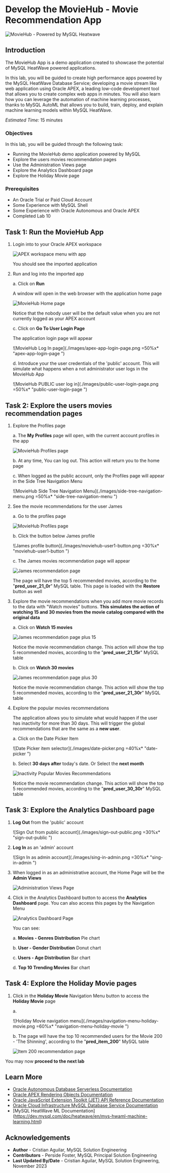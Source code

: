 # Develop the MovieHub - Movie Recommendation App

![MovieHub - Powered by MySQL Heatwave](./images/moviehub-logo-large.png "moviehub-logo-large ")

## Introduction

The MovieHub App is a demo application created to showcase the potential of MySQL HeatWave powered applications.

In this lab, you will be guided to create high performance apps powered by the MySQL HeatWave Database Service; developing a movie stream like web application using Oracle APEX, a leading low-code development tool that allows you to create complex web apps in minutes. You will also learn how you can leverage the automation of machine learning processes, thanks to MySQL AutoML that allows you to build, train, deploy, and explain machine learning models within MySQL HeatWave.

_Estimated Time:_ 15 minutes

### Objectives

In this lab, you will be guided through the following task:

- Running the MovieHub demo application powered by MySQL
- Explore the users movies recommendation pages
- Use the Administration Views page
- Explore the Analytics Dashboard page
- Explore the Holiday Movie page


### Prerequisites

- An Oracle Trial or Paid Cloud Account
- Some Experience with MySQL Shell
- Some Experience with Oracle Autonomous and Oracle APEX
- Completed Lab 10

## Task 1: Run the MovieHub App

1. Login into to your Oracle APEX workspace

    ![APEX workspace menu with app](./images/apex-workspace-moviehub-menu.png "apex-workspace-moviehub-menu ")

    You should see the imported application

2. Run and log into the imported app

    a. Click on **Run**

    A window will open in the web browser with the application home page

    ![MovieHub Home page](./images/moviehub-app-home-page.png "moviehub-app-home-page ")

    Notice that the nobody user will be the default value when you are not currently logged as your APEX account

    c. Click on **Go To User Login Page**

    The application login page will appear

    ![MovieHub Log In page](./images/apex-app-login-page.png =50%x* "apex-app-login-page ")

    d. Introduce your the user credentials of the 'public' account. This will simulate what happens when a not administrator user logs in the MovieHub App

    ![MovieHub PUBLIC user log in](./images/public-user-login-page.png =50%x* "public-user-login-page ")

## Task 2: Explore the users movies recommendation pages

1. Explore the Profiles page

    a. The **My Profiles** page will open, with the current account profiles in the app

    ![MovieHub Profiles page](./images/moviehub-profiles-page.png "moviehub-profiles-page ")

    b. At any time, You can log out. This action will return you to the home page

    c. When logged as the public account, only the Profiles page will appear in the Side Tree Navigation Menu

    ![MovieHub Side Tree Navigation Menu](./images/side-tree-navigation-menu.png =50%x* "side-tree-navigation-menu ")

2. See the movie recommendations for the user James

    a. Go to the profiles page

    ![MovieHub Profiles page](./images/moviehub-profiles-page2.png "moviehub-profiles-page ")

    b. Click the button below James profile

    ![James profile button](./images/moviehub-user1-button.png =30%x* "moviehub-user1-button ")

    c. The James movies recommendation page will appear

    ![James recommendation page](./images/recommendations-user1-page.png "recommendations-user1-page ")

    The page will have the top 5 recommended movies, according to the "**pred\_user\_21\_0r**" MySQL table. This page is loaded with the **Restore** button as well

3. Explore the movie recommendations when you add more movie records to the data with "Watch movies" buttons. **This simulates the action of watching 15 and 30 movies from the movie catalog compared with the original data**

    a. Click on **Watch 15 movies**

    ![James recommendation page plus 15](./images/recommendations-user1-plus15.png "recommendations-user1-plus15 ")

    Notice the movie recommendation change. This action will show the top 5 recommended movies, according to the "**pred\_user\_21\_15r**" MySQL table

    b. Click on **Watch 30 movies**

    ![James recommendation page plus 30](./images/recommendations-user1-plus30.png "recommendations-user1-plus30 ")

    Notice the movie recommendation change. This action will show the top 5 recommended movies, according to the "**pred\_user\_21\_30r**" MySQL table

4. Explore the popular movies recommendations

    The application allows you to simulate what would happen if the user has inactivity for more than 30 days. This will trigger the global recommendations that are the same as a **new user**.

    a. Click on the Date Picker Item

    ![Date Picker item selector](./images/date-picker.png =40%x* "date-picker ")

    b. Select **30 days after** today's date. Or Select the **next month**

    ![Inactivity Popular Movies Recommendations](./images/recommendations-popular-movies.png "recommendations-popular-movies ")

    Notice the movie recommendation change. This action will show the top 5 recommended movies, according to the "**pred\_user\_30\_30r**" MySQL table

## Task 3: Explore the Analytics Dashboard page

1. **Log Out** from the 'public' account

    ![Sign Out from public account](./images/sign-out-public.png =30%x* "sign-out-public ")

2. **Log In** as an 'admin' account

    ![Sign In as admin account](./images/sing-in-admin.png =30%x*  "sing-in-admin ")

3. When logged in as an administrative account, the Home Page will be the **Admin Views**

    ![Administration Views Page](./images/administration-views.png  "administration-views ")

4. Click in the Analytics Dashboard button to access the **Analytics Dashboard** page. You can also access this pages by the Navigation Menu

    ![Analytics Dashboard Page](./images/analytics-dashboard-page.png  "analytics-dashboard-page ")

    You can see:

    a. **Movies - Genres Distribution** Pie chart

    b. **User - Gender Distribution** Donut chart

    c. **Users - Age Distribution** Bar chart

    d. **Top 10 Trending Movies** Bar chart

## Task 4: Explore the Holiday Movie pages

1. Click in the **Holiday Movie** Navigation Menu button to access the **Holiday Movie** page

    a.

    ![Holiday Movie navigation menu](./images/navigation-menu-holiday-movie.png =60%x* "navigation-menu-holiday-movie ")

    b. The page will have the top 10 recommended users for the Movie 200 - 'The Shinning', according to the "**pred\_item\_200**" MySQL table

    ![Item 200 recommendation page](./images/recommendations-item-200-page.png "recommendations-item-200-page ")

You may now **proceed to the next lab**

## Learn More

- [Oracle Autonomous Database Serverless Documentation](https://docs.oracle.com/en/cloud/paas/autonomous-database/serverless/adbsb/index.html#Oracle%C2%AE-Cloud)
- [Oracle APEX Rendering Objects Documentation](https://docs.oracle.com/en/database/oracle/apex/23.1/aexjs/apex.html)
- [Oracle JavaScript Extension Toolkit (JET) API Reference Documentation](https://www.oracle.com/webfolder/technetwork/jet/jsdocs/index.html)
- [Oracle Cloud Infrastructure MySQL Database Service Documentation](https://docs.oracle.com/en-us/iaas/mysql-database/index.html)
- [MySQL HeatWave ML Documentation] (https://dev.mysql.com/doc/heatwave/en/mys-hwaml-machine-learning.html)

## Acknowledgements

- **Author** - Cristian Aguilar, MySQL Solution Engineering
- **Contributors** - Perside Foster, MySQL Principal Solution Engineering
- **Last Updated By/Date** - Cristian Aguilar, MySQL Solution Engineering, November 2023

